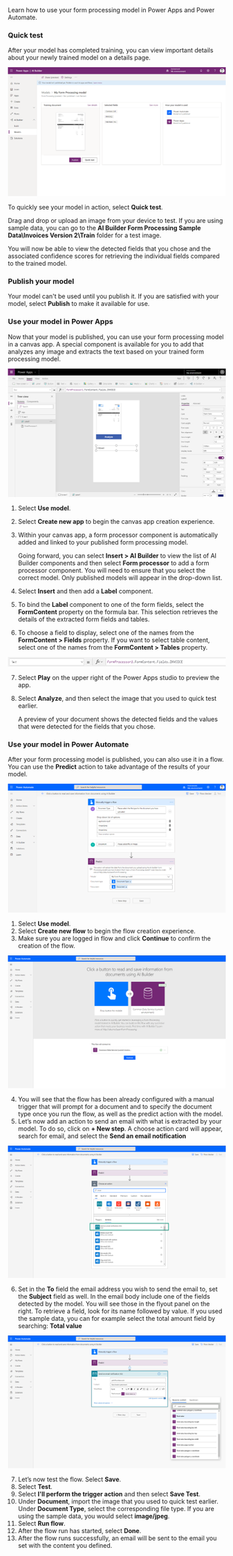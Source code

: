 Learn how to use your form processing model in Power Apps and Power
Automate.

### Quick test

After your model has completed training, you can view important details
about your newly trained model on a details page.

![Trained model details page](../media/image4.png)

To quickly see your model in action, select **Quick test**.

Drag and drop or upload an image from your device to test. If you are
using sample data, you can go to the **AI Builder Form Processing Sample Data\Invoices Version 2\Train** folder for a test image.

You will now be able to view the detected fields that you chose and the
associated confidence scores for retrieving the individual fields
compared to the trained model.

### Publish your model

Your model can't be used until you publish it. If you are satisfied with
your model, select **Publish** to make it available for use.

### Use your model in Power Apps

Now that your model is published, you can use your form processing model
in a canvas app. A special component is available for you to add that
analyzes any image and extracts the text based on your trained form
processing model.

![Use your model in Power Apps](../media/image5.png)

1.  Select **Use model**.
2.  Select **Create new app** to begin the canvas app creation
    experience.
3.  Within your canvas app, a form processor component is automatically
    added and linked to your published form processing model.
    
    Going forward, you can select **Insert > AI Builder** to view the
    list of AI Builder components and then select **Form processor** to
    add a form processor component. You will need to ensure that you
    select the correct model. Only published models will appear in the
    drop-down list.
4.  Select **Insert** and then add a **Label** component.
5.  To bind the **Label** component to one of the form fields, select
    the **FormContent** property on the formula bar. This selection
    retrieves the details of the extracted form fields and tables.
6.  To choose a field to display, select one of the names from the
    **FormContent > Fields** property. If you want to select table
    content, select one of the names from the **FormContent > Tables**
    property.

![Select Fields or Tables property](../media/image6.png)

7.  Select **Play** on the upper right of the Power Apps studio to
    preview the app.
8.  Select **Analyze**, and then select the image that you used to quick test earlier.

    A preview of your document shows the detected fields and the values
    that were detected for the fields that you chose.

### Use your model in Power Automate

After your form processing model is published, you can also use it in a
flow. You can use the **Predict** action to take advantage of the
results of your model.

![Use your model in Power Automate](../media/image7.png)

1.  Select **Use model**.
2.  Select **Create new flow** to begin the flow creation experience.
3.  Make sure you are logged in flow and click **Continue** to confirm the creation of the flow. 

![screenshot](../media/image8.png)

4.  You will see that the flow has been already configured with a manual trigger that will prompt for a document and to specify the document type once you run the flow, as well as the predict action with the model.
5.  Let’s now add an action to send an email with what is extracted by your model. To do so, click on **+ New step**. A choose action card will appear, search for email, and select the **Send an email notification**  

![screenshot](../media/image9.png)

6.  Set in the **To** field the email address you wish to send the email to, set the **Subject** field as well. In the email body include one of the fields detected by the model. You will see those in the flyout panel on the right. To retrieve a field, look for its name followed by value. If you used the sample data, you can for example select the total amount field by searching: **Total value**  

![screenshot](../media/image10.png)

7.  Let’s now test the flow. Select **Save**.
8.  Select **Test**.
9.  Select **I'll perform the trigger action** and then select **Save Test**.
10.  Under **Document**, import the image that you used to quick test earlier. Under **Document Type**, select the corresponding file type. If you are using the sample data, you would select **image/jpeg**.
11.  Select **Run flow**.
12.  After the flow run has started, select **Done**.
13.  After the flow runs successfully, an email will be sent to the email you set with the content you defined.
